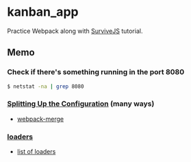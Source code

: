 # kanban_app

Practice Webpack along with [SurviveJS](http://survivejs.com/webpack_react/developing_with_webpack/) tutorial.

## Memo

### Check if there's something running in the port 8080

```bash
$ netstat -na | grep 8080
```

### [Splitting Up the Configuration](http://survivejs.com/webpack_react/developing_with_webpack/#splitting-up-the-configuration) (many ways)
- [webpack-merge](https://github.com/survivejs/webpack-merge)

### [loaders](http://webpack.github.io/docs/using-loaders.html)
- [list of loaders](http://webpack.github.io/docs/list-of-loaders.html)
